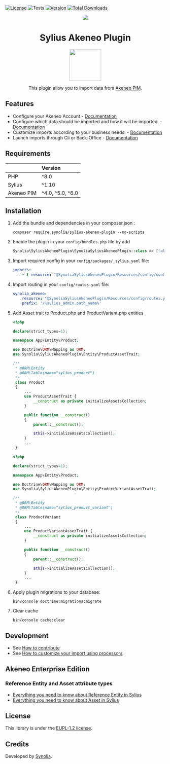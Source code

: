 [![License](https://img.shields.io/packagist/l/synolia/sylius-akeneo-plugin.svg)](https://github.com/synolia/SyliusAkeneoPlugin/blob/master/LICENSE)
![Tests](https://github.com/synolia/SyliusAkeneoPlugin/workflows/CI/badge.svg?branch=master)
[![Version](https://img.shields.io/packagist/v/synolia/sylius-akeneo-plugin.svg)](https://packagist.org/packages/synolia/sylius-akeneo-plugin)
[![Total Downloads](https://poser.pugx.org/synolia/sylius-akeneo-plugin/downloads)](https://packagist.org/packages/synolia/sylius-akeneo-plugin)

<p align="center">
    <a href="https://sylius.com" target="_blank">
        <img src="https://demo.sylius.com/assets/shop/img/logo.png" />
    </a>
</p>

<h1 align="center">Sylius Akeneo Plugin</h1>
<p align="center">
    <a href="https://plugins.sylius.com/plugin/akeneo-plugin/"  target="_blank">
        <img src="https://sylius.com/assets/badge-approved-by-sylius.png" width="100px" />
    </a>
</p>
<p align="center">This plugin allow you to import data from <a href="https://www.akeneo.com/" target="_blank">Akeneo PIM</a>.</p>

## Features

* Configure your Akeneo Account - [Documentation](docs/CONFIGURE.md)
* Configure which data should be imported and how it will be imported. - [Documentation](docs/CONFIGURE_DETAIL.md)
* Customize imports according to your business needs. - [Documentation](docs/CUSTOMIZE.md)
* Launch imports through Cli or Back-Office - [Documentation](docs/LAUNCH.md)

## Requirements

| | Version          |
| :--- |:-----------------|
| PHP  | ^8.0       |
| Sylius | ^1.10             |
| Akeneo PIM  | ^4.0, ^5.0, ^6.0 |


## Installation

1. Add the bundle and dependencies in your composer.json :

    ```shell
    composer require synolia/sylius-akeneo-plugin --no-scripts
    ```
   
2. Enable the plugin in your `config/bundles.php` file by add
   
    ```php
    Synolia\SyliusAkeneoPlugin\SynoliaSyliusAkeneoPlugin::class => ['all' => true],
    ```
   
3. Import required config in your `config/packages/_sylius.yaml` file:
    
    ```yaml
    imports:
        - { resource: "@SynoliaSyliusAkeneoPlugin/Resources/config/config.yaml" }
    ```
   
4. Import routing in your `config/routes.yaml` file:

    ```yaml
    synolia_akeneo:
        resource: "@SynoliaSyliusAkeneoPlugin/Resources/config/routes.yaml"
        prefix: '/%sylius_admin.path_name%'
    ```

5. Add Asset trait to Product.php and ProductVariant.php entities

   ```php
   <?php

   declare(strict_types=1);

   namespace App\Entity\Product;
   
   use Doctrine\ORM\Mapping as ORM;
   use Synolia\SyliusAkeneoPlugin\Entity\ProductAssetTrait;

   /**
    * @ORM\Entity
    * @ORM\Table(name="sylius_product")
    */
    class Product
    {
        ...
        use ProductAssetTrait {
            __construct as private initializeAssetsCollection;
        }
   
        public function __construct()
        {
            parent::__construct();

            $this->initializeAssetsCollection();
        }
        ...
    }
   ```

   ```php
   <?php

   declare(strict_types=1);

   namespace App\Entity\Product;
   
   use Doctrine\ORM\Mapping as ORM;
   use Synolia\SyliusAkeneoPlugin\Entity\ProductVariantAssetTrait;

   /**
    * @ORM\Entity
    * @ORM\Table(name="sylius_product_variant")
    */
    class ProductVariant
    {
        ...
        use ProductVariantAssetTrait {
            __construct as private initializeAssetsCollection;
        }
   
        public function __construct()
        {
            parent::__construct();

            $this->initializeAssetsCollection();
        }
        ...
    }
   ```

6. Apply plugin migrations to your database:

    ```shell
    bin/console doctrine:migrations:migrate
    ```
   
7. Clear cache

    ```shell
    bin/console cache:clear
    ```

## Development

* See [How to contribute](CONTRIBUTING.md)
* See [How to customize your import using processors](docs/customize/PROCESSORS.md)

## Akeneo Enterprise Edition

### Reference Entity and Asset attribute types

* [Everything you need to know about Reference Entity in Sylius](docs/reference_entity/REFERENCE_ENTITY.md)
* [Everything you need to know about Asset in Sylius](docs/asset/ASSET.md)

## License

This library is under the [EUPL-1.2 license](LICENSE).

## Credits

Developed by [Synolia](https://synolia.com/).
